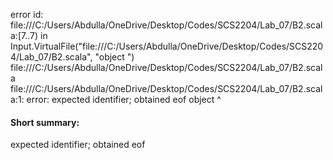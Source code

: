 error id: file:///C:/Users/Abdulla/OneDrive/Desktop/Codes/SCS2204/Lab_07/B2.scala:[7..7) in Input.VirtualFile("file:///C:/Users/Abdulla/OneDrive/Desktop/Codes/SCS2204/Lab_07/B2.scala", "object ")
file:///C:/Users/Abdulla/OneDrive/Desktop/Codes/SCS2204/Lab_07/B2.scala
file:///C:/Users/Abdulla/OneDrive/Desktop/Codes/SCS2204/Lab_07/B2.scala:1: error: expected identifier; obtained eof
object 
       ^
#### Short summary: 

expected identifier; obtained eof